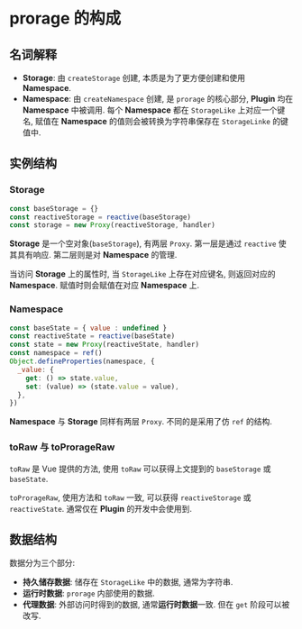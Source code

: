 # prorage 的构成

## 名词解释
- **Storage**: 由 `createStorage` 创建, 本质是为了更方便创建和使用 **Namespace**.
- **Namespace**: 由 `createNamespace` 创建, 是 `prorage` 的核心部分, **Plugin** 均在 **Namespace** 中被调用. 每个 **Namespace** 都在 `StorageLike` 上对应一个键名, 赋值在 **Namespace** 的值则会被转换为字符串保存在 `StorageLinke` 的键值中.

## 实例结构

### Storage
```js
const baseStorage = {}
const reactiveStorage = reactive(baseStorage)
const storage = new Proxy(reactiveStorage, handler)
```

**Storage** 是一个空对象(`baseStorage`), 有两层 `Proxy`. 第一层是通过 `reactive` 使其具有响应. 第二层则是对 **Namespace** 的管理.

当访问 **Storage** 上的属性时, 当 `StorageLike` 上存在对应键名, 则返回对应的 **Namespace**. 赋值时则会赋值在对应 **Namespace** 上.

### Namespace
```js
const baseState = { value : undefined }
const reactiveState = reactive(baseState)
const state = new Proxy(reactiveState, handler)
const namespace = ref()
Object.defineProperties(namespace, {
  _value: {
    get: () => state.value,
    set: (value) => (state.value = value),
  },
})
```

**Namespace** 与 **Storage** 同样有两层 `Proxy`. 不同的是采用了仿 `ref` 的结构.

### toRaw 与 toProrageRaw
`toRaw` 是 Vue 提供的方法, 使用 `toRaw` 可以获得上文提到的 `baseStorage` 或 `baseState`.

`toProrageRaw`, 使用方法和 `toRaw` 一致, 可以获得 `reactiveStorage` 或 `reactiveState`. 通常仅在 **Plugin** 的开发中会使用到.

## 数据结构
数据分为三个部分:

- **持久储存数据**: 储存在 `StorageLike` 中的数据, 通常为字符串.
- **运行时数据**: `prorage` 内部使用的数据.
- **代理数据**: 外部访问时得到的数据, 通常**运行时数据**一致. 但在 `get` 阶段可以被改写.